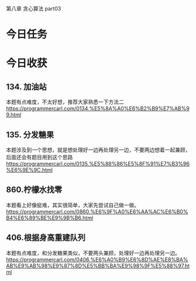 第八章 贪心算法 part03
# 今日任务

# 今日收获
## 134. 加油站 
本题有点难度，不太好想，推荐大家熟悉一下方法二 
https://programmercarl.com/0134.%E5%8A%A0%E6%B2%B9%E7%AB%99.html  


## 135. 分发糖果 
本题涉及到一个思想，就是想处理好一边再处理另一边，不要两边想着一起兼顾，后面还会有题目用到这个思路 
https://programmercarl.com/0135.%E5%88%86%E5%8F%91%E7%B3%96%E6%9E%9C.html  

## 860.柠檬水找零 

本题看上好像挺难，其实很简单，大家先尝试自己做一做。
https://programmercarl.com/0860.%E6%9F%A0%E6%AA%AC%E6%B0%B4%E6%89%BE%E9%9B%B6.html  

## 406.根据身高重建队列 

本题有点难度，和分发糖果类似，不要两头兼顾，处理好一边再处理另一边。 
https://programmercarl.com/0406.%E6%A0%B9%E6%8D%AE%E8%BA%AB%E9%AB%98%E9%87%8D%E5%BB%BA%E9%98%9F%E5%88%97.html  


